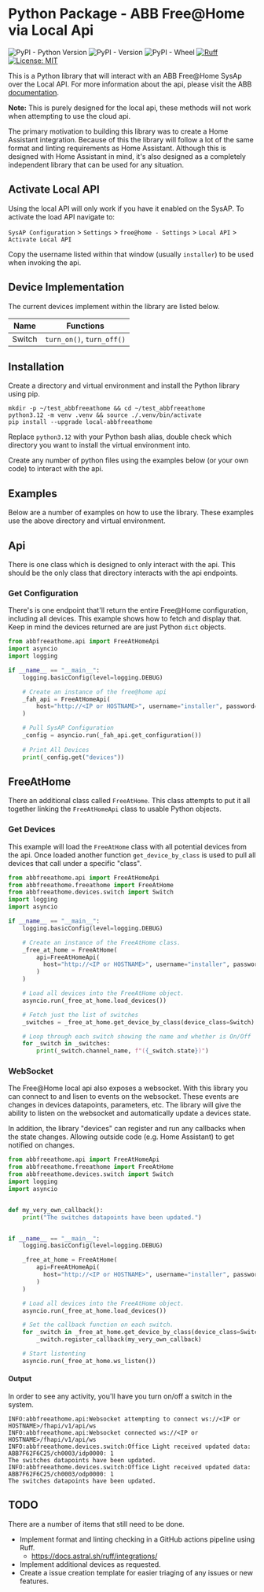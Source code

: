 # Python Package - ABB Free@Home via Local Api

![PyPI - Python Version](https://img.shields.io/pypi/pyversions/local-abbfreeathome)
![PyPI - Version](https://img.shields.io/pypi/v/local-abbfreeathome)
![PyPI - Wheel](https://img.shields.io/pypi/wheel/local-abbfreeathome)
[![Ruff](https://img.shields.io/endpoint?url=https://raw.githubusercontent.com/astral-sh/ruff/main/assets/badge/v2.json)](https://github.com/astral-sh/ruff)
[![License: MIT](https://img.shields.io/badge/License-MIT-yellow.svg)](https://opensource.org/licenses/MIT)

This is a Python library that will interact with an ABB Free@Home SysAp over the Local API. For more information about the api, please visit the ABB [documentation](https://developer.eu.mybuildings.abb.com/fah_local).

**Note:** This is purely designed for the local api, these methods will not work when attempting to use the cloud api.

The primary motivation to building this library was to create a Home Assistant integration. Because of this the library will follow a lot of the same format and linting requirements as Home Assistant. Although this is designed with Home Assistant in mind, it's also designed as a completely independent library that can be used for any situation.

## Activate Local API

Using the local API will only work if you have it enabled on the SysAP. To activate the load API navigate to:

`SysAP Configuration` > `Settings` > `free@home - Settings` > `Local API` > `Activate Local API`

Copy the username listed within that window (usually `installer`) to be used when invoking the api.

## Device Implementation

The current devices implement within the library are listed below.

| Name | Functions |
|--|--|
| Switch | `turn_on()`, `turn_off()` |

## Installation

Create a directory and virtual environment and install the Python library using pip.

```shell
mkdir -p ~/test_abbfreeathome && cd ~/test_abbfreeathome
python3.12 -m venv .venv && source ./.venv/bin/activate
pip install --upgrade local-abbfreeathome
```

Replace `python3.12` with your Python bash alias, double check which directory you want to install the virtual environment into.

Create any number of python files using the examples below (or your own code) to interact with the api.

## Examples

Below are a number of examples on how to use the library. These examples use the above directory and virtual environment.

## Api

There is one class which is designed to only interact with the api. This should be the only class that directory interacts with the api endpoints.

### Get Configuration

There's is one endpoint that'll return the entire Free@Home configuration, including all devices. This example shows how to fetch and display that. Keep in mind the devices returned are are just Python `dict` objects.

```python
from abbfreeathome.api import FreeAtHomeApi
import asyncio
import logging

if __name__ == "__main__":
    logging.basicConfig(level=logging.DEBUG)

    # Create an instance of the free@home api
    _fah_api = FreeAtHomeApi(
        host="http://<IP or HOSTNAME>", username="installer", password="<password>"
    )

    # Pull SysAP Configuration
    _config = asyncio.run(_fah_api.get_configuration())
    
    # Print All Devices
    print(_config.get("devices"))
```

## FreeAtHome

There an additional class called `FreeAtHome`. This class attempts to put it all together linking the `FreeAtHomeApi` class to usable Python objects.

### Get Devices

This example will load the `FreeAtHome` class with all potential devices from the api. Once loaded another function `get_device_by_class` is used to pull all devices that call under a specific "class".

```python
from abbfreeathome.api import FreeAtHomeApi
from abbfreeathome.freeathome import FreeAtHome
from abbfreeathome.devices.switch import Switch
import logging
import asyncio

if __name__ == "__main__":
    logging.basicConfig(level=logging.DEBUG)

    # Create an instance of the FreeAtHome class.
    _free_at_home = FreeAtHome(
        api=FreeAtHomeApi(
          host="http://<IP or HOSTNAME>", username="installer", password="<password>"
        )
    )

    # Load all devices into the FreeAtHome object.
    asyncio.run(_free_at_home.load_devices())

    # Fetch just the list of switches
    _switches = _free_at_home.get_device_by_class(device_class=Switch)

    # Loop through each switch showing the name and whether is On/Off
    for _switch in _switches:
        print(_switch.channel_name, f"({_switch.state})")
```

### WebSocket

The Free@Home local api also exposes a websocket. With this library you can connect to and lisen to events on the websocket. These events are changes in devices datapoints, parameters, etc. The library will give the ability to listen on the websocket and automatically update a devices state.

In addition, the library "devices" can register and run any callbacks when the state changes. Allowing outside code (e.g. Home Assistant) to get notified on changes.

```python
from abbfreeathome.api import FreeAtHomeApi
from abbfreeathome.freeathome import FreeAtHome
from abbfreeathome.devices.switch import Switch
import logging
import asyncio


def my_very_own_callback():
    print("The switches datapoints have been updated.")


if __name__ == "__main__":
    logging.basicConfig(level=logging.DEBUG)

    _free_at_home = FreeAtHome(
        api=FreeAtHomeApi(
          host="http://<IP or HOSTNAME>", username="installer", password="<password>"
        )
    )

    # Load all devices into the FreeAtHome object.
    asyncio.run(_free_at_home.load_devices())

    # Set the callback function on each switch.
    for _switch in _free_at_home.get_device_by_class(device_class=Switch):
        _switch.register_callback(my_very_own_callback)

    # Start listenting
    asyncio.run(_free_at_home.ws_listen())
```

#### Output

In order to see any activity, you'll have you turn on/off a switch in the system.

```
INFO:abbfreeathome.api:Websocket attempting to connect ws://<IP or HOSTNAME>/fhapi/v1/api/ws
INFO:abbfreeathome.api:Websocket connected ws://<IP or HOSTNAME>/fhapi/v1/api/ws
INFO:abbfreeathome.devices.switch:Office Light received updated data: ABB7F62F6C25/ch0003/idp0000: 1
The switches datapoints have been updated.
INFO:abbfreeathome.devices.switch:Office Light received updated data: ABB7F62F6C25/ch0003/odp0000: 1
The switches datapoints have been updated.
```

## TODO

There are a number of items that still need to be done.

- Implement format and linting checking in a GitHub actions pipeline using Ruff.
  - https://docs.astral.sh/ruff/integrations/
- Implement additional devices as requested.
- Create a issue creation template for easier triaging of any issues or new features.